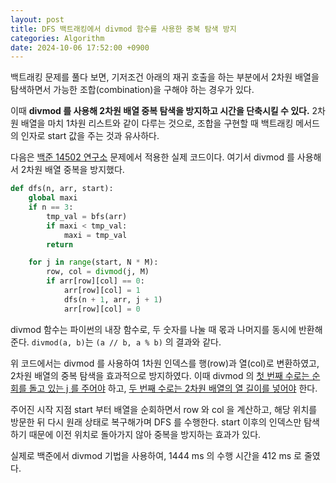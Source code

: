 ```yaml
---
layout: post
title: DFS 백트래킹에서 divmod 함수를 사용한 중복 탐색 방지
categories: Algorithm
date: 2024-10-06 17:52:00 +0900
---
```

백트래킹 문제를 풀다 보면, 기저조건 아래의 재귀 호출을 하는 부분에서 2차원 배열을 탐색하면서 가능한 조합(combination)을 구해야 하는 경우가 있다.

이때 <b>divmod 를 사용해 2차원 배열 중복 탐색을 방지하고 시간을 단축시킬 수 있다.</b> 2차원 배열을 마치 1차원 리스트와 같이 다루는 것으로, 조합을 구현할 때 백트래킹 메서드의 인자로 start 값을 주는 것과 유사하다.

다음은 <a href="https://www.acmicpc.net/problem/14502">백준 14502 연구소</a> 문제에서 적용한 실제 코드이다. 여기서 divmod 를 사용해서 2차원 배열 중복을 방지했다.

```python
def dfs(n, arr, start):
    global maxi
    if n == 3:
        tmp_val = bfs(arr)
        if maxi < tmp_val:
            maxi = tmp_val
        return

    for j in range(start, N * M):
        row, col = divmod(j, M)
        if arr[row][col] == 0:
            arr[row][col] = 1
            dfs(n + 1, arr, j + 1)
            arr[row][col] = 0
```

divmod 함수는 파이썬의 내장 함수로, 두 숫자를 나눌 때 몫과 나머지를 동시에 반환해준다. ```divmod(a, b)```는 ```(a // b, a % b)``` 의 결과와 같다.

위 코드에서는 divmod 를 사용하여 1차원 인덱스를 행(row)과 열(col)로 변환하였고, 2차원 배열의 중복 탐색을 효과적으로 방지하였다. 이때 divmod 의 <u>첫 번째 수로는 순회를 돌고 있는 j 를 주어야</u> 하고, <u>두 번째 수로는 2차원 배열의 열 길이를 넣어야</u> 한다.

주어진 시작 지점 start 부터 배열을 순회하면서 row 와 col 을 계산하고, 해당 위치를 방문한 뒤 다시 원래 상태로 복구해가며 DFS 를 수행한다. start 이후의 인덱스만 탐색하기 때문에 이전 위치로 돌아가지 않아 중복을 방지하는 효과가 있다.

실제로 백준에서 divmod 기법을 사용하여, 1444 ms 의 수행 시간을 412 ms 로 줄였다.